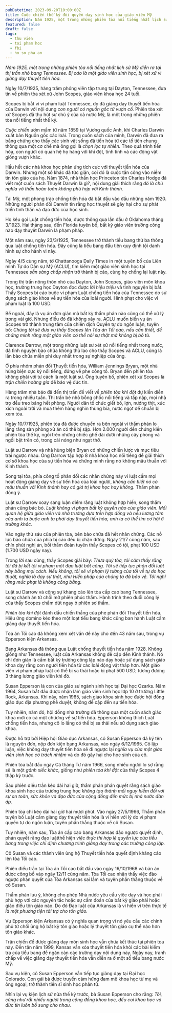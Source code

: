 ```yaml
---
pubDatetime: 2023-09-20T10:00:00Z
title: Cuộc chiến thế kỷ đòi quyền dạy sinh học của giáo viên Mỹ
description: Năm 1925, một trong những phiên tòa nổi tiếng nhất lịch sử Mỹ diễn ra tại thị trấn nhỏ bang Tennessee. Bị cáo là một giáo viên sinh học, bị xét xử vì giảng dạy thuyết tiến hóa.
featured: false
draft: false
tags:
  - thu vien
  - toi pham hoc
  - fbi
  - ho so pha an
---
```


_Năm 1925, một trong những phiên tòa nổi tiếng nhất lịch sử Mỹ diễn ra tại thị trấn nhỏ bang Tennessee. Bị cáo là một giáo viên sinh học, bị xét xử vì giảng dạy thuyết tiến hóa._

Ngày 10/7/1925, hàng trăm phóng viên tập trung tại Dayton, Tennessee, đưa tin về phiên tòa xét xử John Scopes, giáo viên khoa học 24 tuổi.

Scopes bị bắt vì vi phạm luật Tennessee, do đã giảng dạy thuyết tiến hóa của Darwin với nội dung _con người có nguồn gốc từ vượn cổ._ Phiên tòa xét xử Scopes đã thu hút sự chú ý của cả nước Mỹ, là một trong những phiên tòa nổi tiếng nhất thế kỷ.

_Cuộc chiến_ ươm mầm từ năm 1859 tại Vương quốc Anh, khi Charles Darwin xuất bản Nguồn gốc các loài. Trong cuốn sách của mình, Darwin đã đưa ra bằng chứng cho thấy các sinh vật sống đã tiến hóa từ các tổ tiên chung thông qua một cơ chế mà ông gọi là _chọn lọc tự nhiên._ Theo quá trình tiến hóa, con người có quan hệ họ hàng với khỉ đột, tinh tinh và các động vật giống vượn khác.

Hầu hết các nhà khoa học phản ứng tích cực với thuyết tiến hóa của Darwin. Nhưng một số khác đã tức giận, coi đó là cuộc tấn công vào niềm tin tôn giáo của họ. Năm 1874, nhà thần học Princeton tên Charles Hodge đã viết một cuốn sách Thuyết Darwin là gì?, nội dung giải thích rằng _đó là chủ nghĩa vô thần hoàn toàn không phù hợp với Kinh thánh._

Tại Mỹ, một phong trào chống tiến hóa đã bắt đầu vào đầu những năm 1920. Những người phản đối Darwin tin rằng học thuyết sẽ gây hại cho sự phát triển tinh thần và đạo đức của học sinh.

Họ kêu gọi Luật chống tiến hóa, được thông qua lần đầu ở Oklahoma tháng 3/1923. Hai tháng sau, đến Florida tuyên bố, bất kỳ giáo viên trường công nào dạy thuyết Darwin là phạm pháp.

Một năm sau, ngày 23/3/1925, Tennessee trở thành tiểu bang thứ ba thông qua luật chống tiến hóa. Đây cũng là tiểu bang đầu tiên quy định tội danh hình sự cho hành vi này.

Ngày 4/5 cùng năm, tờ Chattanooga Daily Times in một tuyên bố của Liên minh Tự do Dân sự Mỹ (ACLU), tìm kiếm một giáo viên sinh học tại Tennessee _sẵn sàng chấp nhận_ trở thành bị cáo, cùng họ chống lại luật này.

Trong thị trấn nông thôn nhỏ của Dayton, John Scopes, giáo viên môn khoa học, trường trung học Dayton đọc được lời _hiệu triệu_ và tình nguyện bị bắt. Thầy Scopes bị cáo buộc vi phạm Luật chống tiến hóa của Tennessee do sử dụng sách giáo khoa về sự tiến hóa của loài người. Hình phạt cho việc vi phạm luật là 100 USD.

Bề ngoài, đây là vụ án đơn giản mà bất kỳ thẩm phán nào cũng có thể xử lý trong vài giờ. Nhưng điều đó đã không xảy ra. ACLU muốn biến vụ án Scopes trở thành trung tâm của chiến dịch Quyền tự do ngôn luận, tuyên bố: _Chúng tôi sẽ đưa vụ thầy Scopes lên Tòa án Tối cao, nếu cần thiết, để chứng minh rằng một giáo viên có thể nói sự thật mà không bị bỏ tù._

Clarence Darrow, một trong những luật sư xét xử nổi tiếng nhất trong nước, đã tình nguyện bào chữa không thù lao cho thầy Scopes và ACLU, cũng là lần bào chữa miễn phí duy nhất trong sự nghiệp của ông.

Ở phía nhóm phản đối Thuyết tiến hóa, William Jennings Bryan, một nhà hùng biện cực kỳ nổi tiếng, đứng về phe công tố. Bryan đến phiên tòa không phải với tư cách là một luật sư. Ông tuyên bố, phiên xét xử Scopes là _trận chiến hoàng gia_ để bảo vệ đức tin.

Hàng trăm nhà báo đã đến thị trấn để viết về _phiên tòa khỉ đột_ dự kiến diễn ra trong nhiều tuần. Thị trấn bé nhỏ bỗng chốc nổi tiếng và tấp nập, mọi nhà trọ đều treo bảng hết phòng. Người dân tổ chức giết bò, lợn, nướng thịt, xúc xích ngoài trời và mua thêm hàng nghìn thùng bia, nước ngọt để chuẩn bị xem tòa.

Ngày 10/7/1925, phiên tòa đã được chuyển ra bên ngoài vì thẩm phán lo lắng rằng sàn phòng xử án có thể bị sập. Hơn 2.000 người đến chứng kiến phiên tòa thế kỷ, ngồi trên những chiếc ghế dài dưới những cây phong và ngồi bệt trên cỏ, trong cái nóng như ngạt thở.

Luật sư Darrow và nhà hùng biện Bryan có những chiến lược và mục tiêu trái ngược nhau. Ông Darrow tập hợp 8 nhà khoa học nổi tiếng để giải thích cơ sở khoa học của sự tiến hóa và chứng minh rằng nó không mâu thuẫn với Kinh thánh.

Song tại tòa, phía công tố phản đối các nhân chứng này vì luật cấm mọi hoạt động giảng dạy về sự tiến hóa của loài người, _không cần biết nó có mâu thuẫn với Kinh thánh hay có giá trị khoa học hay không._ Thẩm phán đồng ý.

Luật sư Darrow xoay sang luận điểm rằng luật không hợp hiến, song thẩm phán cũng bác bỏ. _Luật không vi phạm bất kỳ quyền nào của giáo viên. Mối quan hệ giữa giáo viên và nhà trường dựa trên hợp đồng và nếu lương tâm của anh ta buộc anh ta phải dạy thuyết tiến hóa, anh ta có thể tìm cơ hội ở trường khác._

Vào ngày thứ sáu của phiên tòa, bên bào chữa đã hết nhân chứng. Các nỗ lực bào chữa của phía bị cáo đều bị chặn đứng. Ngày 21/7 cùng năm, sau chín phút nghị án, bồi thẩm đoàn tuyên thầy Scopes có tội, phạt 100 USD (1.700 USD ngày nay).

Trong lời sau cùng, thầy Scopes giãi bày: _Thưa quý tòa, tôi cảm thấy rằng tôi đã bị kết tội vi phạm một đạo luật bất công. Tôi sẽ tiếp tục phản đối luật này bằng mọi cách. Nếu không, tôi sẽ vi phạm lý tưởng của tôi về tự do học thuật, nghĩa là dạy sự thật, như Hiến pháp của chúng ta đã bảo vệ. Tôi nghĩ rằng mức phạt là không công bằng._

Luật sư Darrow và cộng sự kháng cáo lên tòa cấp cao bang Tennessee, song chánh án từ chối mở phiên phúc thẩm. Hành trình theo đuổi công lý của thầy Scopes chấm dứt ngay ở phiên sơ thẩm.

_Phiên tòa khỉ đột_ đánh dấu chiến thắng của phe phản đối Thuyết tiến hóa. Hiệu ứng domino kéo theo một loạt tiểu bang khác cũng ban hành Luật cấm giảng dạy thuyết tiến hóa.

Tòa án Tối cao đã không xem xét vấn đề này cho đến 43 năm sau, trong vụ Epperson kiện Arkansas.

Bang Arkansas đã thông qua Luật chống thuyết tiến hóa năm 1928. Không giống như Tennessee, luật của Arkansas không đề cập đến Kinh thánh. Nó chỉ đơn giản là cấm bất kỳ trường công lập nào dạy hoặc sử dụng sách giáo khoa dạy rằng con người tiến hóa từ các loài động vật thấp hơn. Một giáo viên vi phạm pháp luật có thể bị sa thải hoặc bị phạt 500 USD, tương đương 3 tháng lương giáo viên khi đó.

Susan Epperson là con của giáo sư ngành sinh học tại Đại học Ozarks. Năm 1964, Susan bắt đầu được nhận làm giáo viên sinh học lớp 10 ở trường Little Rock, Arkansas. Khi này, năm 1965, sách giáo khoa sinh học được hội đồng giáo dục địa phương phê duyệt, không đề cập đến sự tiến hóa.

Tuy nhiên, năm đó, hội đồng nhà trường đã thông qua một cuốn sách giáo khoa mới có cả một chương về sự tiến hóa. Epperson không thích Luật chống tiến hóa, nhưng cô lo lắng có thể bị sa thải nếu sử dụng sách giáo khoa.

Được hỗ trợ bởi Hiệp hội Giáo dục Arkansas, cô Susan Epperson đã ký tên là nguyên đơn, nộp đơn kiện bang Arkansas, vào ngày 6/12/1965. Cô lập luận, việc không dạy thuyết tiến hóa sẽ đi ngược lại _nghĩa vụ của một giáo viên sinh học có trách nhiệm_ và do đó gây hại cho học sinh của cô.

Phiên tòa bắt đầu ngày Cá tháng Tư năm 1966, song nhiều người lo sợ rằng sẽ là một _gánh xiếc khác_, giống như _phiên tòa khỉ đột_ của thầy Scopes 4 thập kỷ trước.

Sau phiên điều trần kéo dài hai giờ, thẩm phán phán quyết rằng sách giáo khoa sinh học của trường trung học _không tạo thành mối nguy hiểm đối với sự an toàn, sức khỏe và đạo đức của cộng đồng đến mức bị nhà nước đàn áp._

Phiên tòa chỉ kéo dài hai giờ hai mươi phút. Vào ngày 27/5/1966, Thẩm phán tuyên bố Luật cấm giảng dạy thuyết tiến hóa là vi hiến với lý do vi phạm quyền tự do ngôn luận, tuyên phần thắng thuộc về cô Susan.

Tuy nhiên, năm sau, Tòa án cấp cao bang Arkansas đảo ngược quyết định, phán quyết rằng đạo luậtthể hiện _việc thực thi hợp lệ quyền lực của tiểu bang trong việc chỉ định chương trình giảng dạy trong các trường công lập._

Cô Susan và các thành viên ủng hộ Thuyết tiến hóa quyết định kháng cáo lên tòa Tối cao.

Phiên điều trần tại Tòa án Tối cao bắt đầu vào ngày 16/10/1968 và bản án được công bố vào ngày 12/11 cùng năm. Tòa Tối cao nhận thấy việc đảo ngược phán quyết của Tòa Arkansas sai lầm và tuyên phần thắng thuộc về cô Susan.

Thẩm phán lưu ý, không cho phép Nhà nước yêu cầu việc dạy và học phải phù hợp với các nguyên tắc hoặc sự cấm đoán của bất kỳ giáo phái hoặc giáo điều tôn giáo nào. Do đó Đạo luật của Arkansas là vi hiến vì trên thực tế _là một phương tiện tài trợ cho tôn giáo._

Vụ Epperson kiện Arkansas có ý nghĩa quan trọng vì nó yêu cầu các chính phủ từ chối ủng hộ bất kỳ tôn giáo hoặc lý thuyết tôn giáo cụ thể nào hơn tôn giáo khác.

Trận chiến để được giảng dạy môn sinh học vẫn chưa kết thúc tại phiên tòa này. Đến tận năm 1999, Kansas vẫn xóa thuyết tiến hóa khỏi các bài kiểm tra của tiểu bang để ngăn cản các trường dạy nội dung này. Ngày nay, tranh chấp về việc giảng dạy thuyết tiến hóa vẫn diễn ra ở một số tiểu bang nước Mỹ.

Sau vụ kiện, cô Susan Epperson vẫn tiếp tục giảng dạy tại Đại học Colorado. Con gái bà được truyền cảm hứng đam mê khoa học từ mẹ và ông ngoại, trở thành tiến sĩ sinh học phân tử.

Nhìn lại vụ kiện lịch sử nửa thế kỷ trước, bà Susan Epperson cho rằng: _Tôi, cũng như rất nhiều người trong cộng đồng khoa học, đều coi khoa học và đức tin luôn bổ sung cho nhau._
